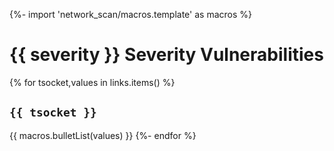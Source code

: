 {%- import 'network_scan/macros.template' as macros %}
# {{ severity }} Severity Vulnerabilities
{% for tsocket,values in links.items() %}
## `{{ tsocket }}`

{{ macros.bulletList(values) }}
{%- endfor %}
